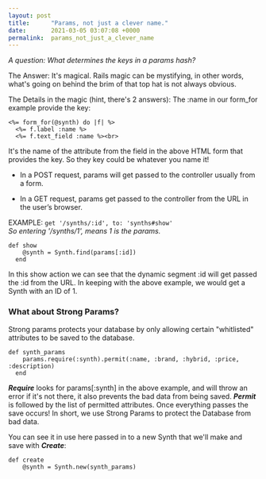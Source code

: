 ```yaml
---
layout: post
title:      "Params, not just a clever name."
date:       2021-03-05 03:07:08 +0000
permalink:  params_not_just_a_clever_name
---
```


*A question: What determines the keys in a params hash?*

The Answer: It's magical. Rails magic can be mystifying, in other words, what's going on behind the brim of that top hat is not always obvious. 

The Details in the magic (hint, there's 2 answers): 
The :name in our form_for example provide the key:
```
<%= form_for(@synth) do |f| %>
  <%= f.label :name %>
  <%= f.text_field :name %><br>
```
It's the name of the attribute from the field in the above HTML form that provides the key. So they key could be whatever you name it!

* In a POST request, params will get passed to the controller usually from a form.


* In a GET request, params get passed to the controller from the URL in the user’s browser.<br>

EXAMPLE: `get '/synths/:id', to: 'synths#show'` <br>
*So entering '/synths/1', means 1 is the params.*

```
def show
    @synth = Synth.find(params[:id])
  end
```

In this show action we can see that the dynamic segment :id will get passed the :id from the URL. In keeping with the above example, we would get a Synth with an ID of 1.



### What about Strong Params?

Strong params protects your database by only allowing certain "whitlisted" attributes to be saved to the database.

```
def synth_params
    params.require(:synth).permit(:name, :brand, :hybrid, :price, :description)
  end
```

***Require*** looks for params[:synth] in the above example, and will throw an error if it's not there, it also prevents the bad data from being saved. ***Permit*** is followed by the list of permitted attributes. Once everything passes the save occurs! In short, we use Strong Params to protect the Database from bad data. 

You can see it in use here passed in to a new Synth that we'll make and save with ***Create***:
```
def create
    @synth = Synth.new(synth_params)
```
